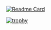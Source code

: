 [![Readme Card](https://github-readme-stats.vercel.app/api/pin/?username=shoober420&repo=github-readme-stats)](https://github.com/shoober420/github-readme-stats)

[![trophy](https://github-profile-trophy.vercel.app/?username=shoober420&theme=onedark)](https://github.com/ryo-ma/github-profile-trophy)
